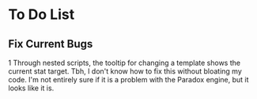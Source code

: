 # To Do List
## Fix Current Bugs
1 Through nested scripts, the tooltip for changing a template shows the current stat target.
Tbh, I don't know how to fix this without bloating my code. I'm not entirely sure if it is a problem with the Paradox engine, but it looks like it is.